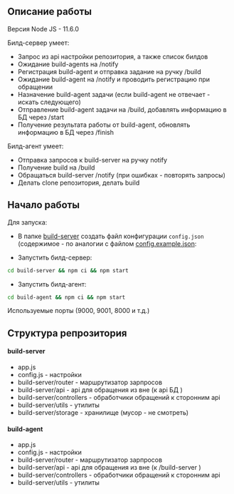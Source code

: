## Описание работы

Версия Node JS - 11.6.0

Билд-сервер умеет:

- Запрос из api настройки репозитория, а также список билдов
- Ожидание build-agents на /notify
- Регистрация build-agent и отправка задание на ручку /build
- Ожидание build-agent на /notify и проводить регистрацию при обращении
- Назначение build-agent задачи (если build-agent не отвечает - искать следующего)
- Отправление build-agent задачи на /build, добавлять информацию в БД через /start
- Получение результата работы от build-agent, обновлять информацию в БД через /finish

Билд-агент умеет:

- Отправка запросов к build-server на ручку notify
- Получение build на /build
- Обращаться build-server /notify (при ошибках - повторять запросы)
- Делать clone репозитория, делать build

## Начало работы

Для запуска:

- В папке [build-server](build-server) создать файл конфигурации `config.json` (содержимое - по аналогии с файлом [config.example.json](build-server/config.example.json):

- Запустить билд-сервер:

```bash
cd build-server && npm ci && npm start
```

- Запустить билд-агент:

```bash
cd build-agent && npm ci && npm start
```

Используемые порты (9000, 9001, 8000 и т.д.)

## Структура репрозитория

#### build-server

- app.js
- config.js - настройки
- build-server/router - маршрутизатор зарпросов
- build-server/api - api для обращения из вне (к api БД )
- build-server/controllers - обработчики обращений к сторонним api
- build-server/utils - утилиты
- build-server/storage - хранилище (мусор - не смотреть)

#### build-agent

- app.js
- config.js - настройки
- build-server/router - маршрутизатор зарпросов
- build-server/api - api для обращения из вне (к /build-server )
- build-server/controllers - обработчики обращений к сторонним api
- build-server/utils - утилиты

